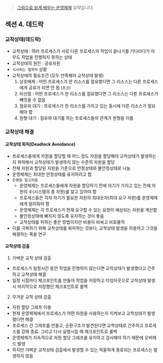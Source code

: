 > [그림으로 쉽게 배우는 운영체제](https://www.inflearn.com/course/%EB%B9%84%EC%A0%84%EA%B3%B5%EC%9E%90-%EC%9A%B4%EC%98%81%EC%B2%B4%EC%A0%9C/dashboard) 요약입니다.

## 섹션 4. 데드락
### 교착상태(데드락)
- 교착상태 : 여러 프로세스가 서로 다른 프로세스의 작업이 끝나기를 기다리다가 아무도 작업을 진행하지 못하는 상태
- 교착상태의 원인 : 공유자원
- `식사하는 철학자` 상황
- 교착상태의 필요조건 (모두 만족해야 교착상태 발생)
  1. 상호배제 : 어떤 프로세스가 한 리소스를 점유했다면 그 리소스는 다른 프로세스에게 공유가 되면 안 됨 (`포크`)
  2. 비선점 : 어떤 프로세스가 한 리소스를 점유했다면 그 리소스는 다른 프로세스가 빼앗을 수 없음
  3. 점유와 대기 : 프로세스가 한 리소스를 가지고 있는 동시에 다른 리소스가 필요해야 함
  4. 원형 대기 : 점유와 대기를 하는 프로세스들의 관계가 원형을 이룸

### 교착상태 해결
#### 교착상태 회피(Deadlock Avoidance)
- 프로세스들에게 자원을 할당할 때 어느 정도 자원을 할당해야 교착상태가 발생하는지 파악해서 교착상태가 발생하지 않는 수준의 자원을 할당
- 전체 자원과 할당된 자원을 기준으로 안정상태와 불안정상태로 나눔
- 운영체제는 최대한 안정상태를 유지하려고 함
- `은행원 알고리즘`
  - 운영체제는 프로세스들에게 자원을 할당하기 전에 자기가 가지고 있는 전체 자원의 수(시스템의 총 자원)를 알고 있어야 함
  - 프로세스들은 각자 자기가 필요한 자원의 최대숫자(최대 요구 자원)를 운영체제에게 알려줘야 함
  - 운영체제는 각 프로세스가 현재 요구할 수 있는 요청이 예상되는 자원을 계산함
  - 불안정상태에 빠지지 않도록 유지하는 것이 좋음
  - 교착상태를 피하는 좋은 방법이지만 비용이 비싸고 비효율적
- 이를 극복하기 위해 교착상태를 회피하는 것보다, 교착상태 발생을 허용하고 그것을 해결하는 쪽을 연구
#### 교착상태 검출
1. 가벼운 교착 상태 검출
  - 프로세스가 일정시간 동안 작업을 진행하지 않는다면 교착상태가 발생했다고 간주하고 교착상태 해결
  - 일정 시점마다 체크포인트를 만들어 작업을 저장하고 타임아웃으로 교착상태 발생시 마지막으로 저장했던 체크포인트로 롤백
2. 무거운 교착 상태 검출
  - 자원 할당 그래프 이용
  - 현재 운영체제에서 프로세스가 어떤 자원을 사용하는지 지켜보고 교착상태가 발생했다면 해결
  - 프로세스 간 그래프를 만들고, 순환구조가 발견된다면 교착상태로 간주하고 프로세스를 강제 종료. 그리고 다시 실행시킬 때 체크포인트로 롤백
  - 운영체제가 지속적으로 자원 할당 그래프를 유지하고 검사해야 하기 때문에 오버헤드 발생
  - 하지만 가벼운 교착상태 검출에서 발생할 수 있는 억울하게 종료되는 프로세스는 발생하지 않음
